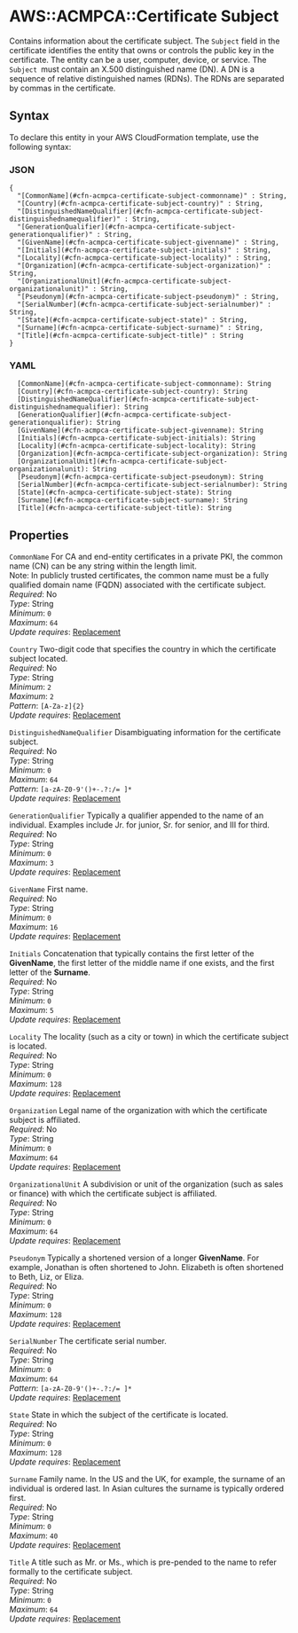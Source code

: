 # AWS::ACMPCA::Certificate Subject<a name="aws-properties-acmpca-certificate-subject"></a>

Contains information about the certificate subject\. The `Subject` field in the certificate identifies the entity that owns or controls the public key in the certificate\. The entity can be a user, computer, device, or service\. The `Subject `must contain an X\.500 distinguished name \(DN\)\. A DN is a sequence of relative distinguished names \(RDNs\)\. The RDNs are separated by commas in the certificate\.

## Syntax<a name="aws-properties-acmpca-certificate-subject-syntax"></a>

To declare this entity in your AWS CloudFormation template, use the following syntax:

### JSON<a name="aws-properties-acmpca-certificate-subject-syntax.json"></a>

```
{
  "[CommonName](#cfn-acmpca-certificate-subject-commonname)" : String,
  "[Country](#cfn-acmpca-certificate-subject-country)" : String,
  "[DistinguishedNameQualifier](#cfn-acmpca-certificate-subject-distinguishednamequalifier)" : String,
  "[GenerationQualifier](#cfn-acmpca-certificate-subject-generationqualifier)" : String,
  "[GivenName](#cfn-acmpca-certificate-subject-givenname)" : String,
  "[Initials](#cfn-acmpca-certificate-subject-initials)" : String,
  "[Locality](#cfn-acmpca-certificate-subject-locality)" : String,
  "[Organization](#cfn-acmpca-certificate-subject-organization)" : String,
  "[OrganizationalUnit](#cfn-acmpca-certificate-subject-organizationalunit)" : String,
  "[Pseudonym](#cfn-acmpca-certificate-subject-pseudonym)" : String,
  "[SerialNumber](#cfn-acmpca-certificate-subject-serialnumber)" : String,
  "[State](#cfn-acmpca-certificate-subject-state)" : String,
  "[Surname](#cfn-acmpca-certificate-subject-surname)" : String,
  "[Title](#cfn-acmpca-certificate-subject-title)" : String
}
```

### YAML<a name="aws-properties-acmpca-certificate-subject-syntax.yaml"></a>

```
  [CommonName](#cfn-acmpca-certificate-subject-commonname): String
  [Country](#cfn-acmpca-certificate-subject-country): String
  [DistinguishedNameQualifier](#cfn-acmpca-certificate-subject-distinguishednamequalifier): String
  [GenerationQualifier](#cfn-acmpca-certificate-subject-generationqualifier): String
  [GivenName](#cfn-acmpca-certificate-subject-givenname): String
  [Initials](#cfn-acmpca-certificate-subject-initials): String
  [Locality](#cfn-acmpca-certificate-subject-locality): String
  [Organization](#cfn-acmpca-certificate-subject-organization): String
  [OrganizationalUnit](#cfn-acmpca-certificate-subject-organizationalunit): String
  [Pseudonym](#cfn-acmpca-certificate-subject-pseudonym): String
  [SerialNumber](#cfn-acmpca-certificate-subject-serialnumber): String
  [State](#cfn-acmpca-certificate-subject-state): String
  [Surname](#cfn-acmpca-certificate-subject-surname): String
  [Title](#cfn-acmpca-certificate-subject-title): String
```

## Properties<a name="aws-properties-acmpca-certificate-subject-properties"></a>

`CommonName`  <a name="cfn-acmpca-certificate-subject-commonname"></a>
For CA and end\-entity certificates in a private PKI, the common name \(CN\) can be any string within the length limit\.   
Note: In publicly trusted certificates, the common name must be a fully qualified domain name \(FQDN\) associated with the certificate subject\.  
*Required*: No  
*Type*: String  
*Minimum*: `0`  
*Maximum*: `64`  
*Update requires*: [Replacement](https://docs.aws.amazon.com/AWSCloudFormation/latest/UserGuide/using-cfn-updating-stacks-update-behaviors.html#update-replacement)

`Country`  <a name="cfn-acmpca-certificate-subject-country"></a>
Two\-digit code that specifies the country in which the certificate subject located\.  
*Required*: No  
*Type*: String  
*Minimum*: `2`  
*Maximum*: `2`  
*Pattern*: `[A-Za-z]{2}`  
*Update requires*: [Replacement](https://docs.aws.amazon.com/AWSCloudFormation/latest/UserGuide/using-cfn-updating-stacks-update-behaviors.html#update-replacement)

`DistinguishedNameQualifier`  <a name="cfn-acmpca-certificate-subject-distinguishednamequalifier"></a>
Disambiguating information for the certificate subject\.  
*Required*: No  
*Type*: String  
*Minimum*: `0`  
*Maximum*: `64`  
*Pattern*: `[a-zA-Z0-9'()+-.?:/= ]*`  
*Update requires*: [Replacement](https://docs.aws.amazon.com/AWSCloudFormation/latest/UserGuide/using-cfn-updating-stacks-update-behaviors.html#update-replacement)

`GenerationQualifier`  <a name="cfn-acmpca-certificate-subject-generationqualifier"></a>
Typically a qualifier appended to the name of an individual\. Examples include Jr\. for junior, Sr\. for senior, and III for third\.  
*Required*: No  
*Type*: String  
*Minimum*: `0`  
*Maximum*: `3`  
*Update requires*: [Replacement](https://docs.aws.amazon.com/AWSCloudFormation/latest/UserGuide/using-cfn-updating-stacks-update-behaviors.html#update-replacement)

`GivenName`  <a name="cfn-acmpca-certificate-subject-givenname"></a>
First name\.  
*Required*: No  
*Type*: String  
*Minimum*: `0`  
*Maximum*: `16`  
*Update requires*: [Replacement](https://docs.aws.amazon.com/AWSCloudFormation/latest/UserGuide/using-cfn-updating-stacks-update-behaviors.html#update-replacement)

`Initials`  <a name="cfn-acmpca-certificate-subject-initials"></a>
Concatenation that typically contains the first letter of the **GivenName**, the first letter of the middle name if one exists, and the first letter of the **Surname**\.  
*Required*: No  
*Type*: String  
*Minimum*: `0`  
*Maximum*: `5`  
*Update requires*: [Replacement](https://docs.aws.amazon.com/AWSCloudFormation/latest/UserGuide/using-cfn-updating-stacks-update-behaviors.html#update-replacement)

`Locality`  <a name="cfn-acmpca-certificate-subject-locality"></a>
The locality \(such as a city or town\) in which the certificate subject is located\.  
*Required*: No  
*Type*: String  
*Minimum*: `0`  
*Maximum*: `128`  
*Update requires*: [Replacement](https://docs.aws.amazon.com/AWSCloudFormation/latest/UserGuide/using-cfn-updating-stacks-update-behaviors.html#update-replacement)

`Organization`  <a name="cfn-acmpca-certificate-subject-organization"></a>
Legal name of the organization with which the certificate subject is affiliated\.   
*Required*: No  
*Type*: String  
*Minimum*: `0`  
*Maximum*: `64`  
*Update requires*: [Replacement](https://docs.aws.amazon.com/AWSCloudFormation/latest/UserGuide/using-cfn-updating-stacks-update-behaviors.html#update-replacement)

`OrganizationalUnit`  <a name="cfn-acmpca-certificate-subject-organizationalunit"></a>
A subdivision or unit of the organization \(such as sales or finance\) with which the certificate subject is affiliated\.  
*Required*: No  
*Type*: String  
*Minimum*: `0`  
*Maximum*: `64`  
*Update requires*: [Replacement](https://docs.aws.amazon.com/AWSCloudFormation/latest/UserGuide/using-cfn-updating-stacks-update-behaviors.html#update-replacement)

`Pseudonym`  <a name="cfn-acmpca-certificate-subject-pseudonym"></a>
Typically a shortened version of a longer **GivenName**\. For example, Jonathan is often shortened to John\. Elizabeth is often shortened to Beth, Liz, or Eliza\.  
*Required*: No  
*Type*: String  
*Minimum*: `0`  
*Maximum*: `128`  
*Update requires*: [Replacement](https://docs.aws.amazon.com/AWSCloudFormation/latest/UserGuide/using-cfn-updating-stacks-update-behaviors.html#update-replacement)

`SerialNumber`  <a name="cfn-acmpca-certificate-subject-serialnumber"></a>
The certificate serial number\.  
*Required*: No  
*Type*: String  
*Minimum*: `0`  
*Maximum*: `64`  
*Pattern*: `[a-zA-Z0-9'()+-.?:/= ]*`  
*Update requires*: [Replacement](https://docs.aws.amazon.com/AWSCloudFormation/latest/UserGuide/using-cfn-updating-stacks-update-behaviors.html#update-replacement)

`State`  <a name="cfn-acmpca-certificate-subject-state"></a>
State in which the subject of the certificate is located\.  
*Required*: No  
*Type*: String  
*Minimum*: `0`  
*Maximum*: `128`  
*Update requires*: [Replacement](https://docs.aws.amazon.com/AWSCloudFormation/latest/UserGuide/using-cfn-updating-stacks-update-behaviors.html#update-replacement)

`Surname`  <a name="cfn-acmpca-certificate-subject-surname"></a>
Family name\. In the US and the UK, for example, the surname of an individual is ordered last\. In Asian cultures the surname is typically ordered first\.  
*Required*: No  
*Type*: String  
*Minimum*: `0`  
*Maximum*: `40`  
*Update requires*: [Replacement](https://docs.aws.amazon.com/AWSCloudFormation/latest/UserGuide/using-cfn-updating-stacks-update-behaviors.html#update-replacement)

`Title`  <a name="cfn-acmpca-certificate-subject-title"></a>
A title such as Mr\. or Ms\., which is pre\-pended to the name to refer formally to the certificate subject\.  
*Required*: No  
*Type*: String  
*Minimum*: `0`  
*Maximum*: `64`  
*Update requires*: [Replacement](https://docs.aws.amazon.com/AWSCloudFormation/latest/UserGuide/using-cfn-updating-stacks-update-behaviors.html#update-replacement)